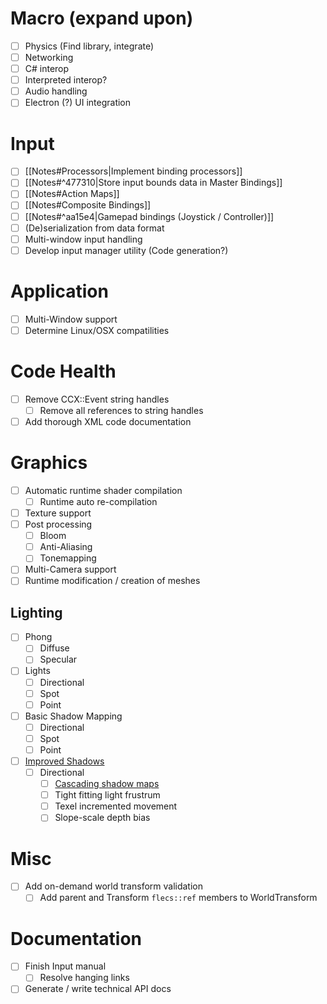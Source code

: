 # Macro (expand upon)
- [ ] Physics (Find library, integrate)
- [ ] Networking
- [ ] C# interop
- [ ] Interpreted interop?
- [ ] Audio handling
- [ ] Electron (?) UI integration

# Input
- [ ] [[Notes#Processors|Implement binding processors]]
- [ ] [[Notes#^477310|Store input bounds data in Master Bindings]]
- [ ] [[Notes#Action Maps]]
- [ ] [[Notes#Composite Bindings]]
- [ ] [[Notes#^aa15e4|Gamepad bindings (Joystick / Controller)]]
- [ ] (De)serialization from data format
- [ ] Multi-window input handling
- [ ] Develop input manager utility (Code generation?)

# Application
- [ ] Multi-Window support
- [ ] Determine Linux/OSX compatilities

# Code Health
- [ ] Remove CCX::Event string handles
	- [ ] Remove all references to string handles
- [ ] Add thorough XML code documentation

# Graphics
- [ ] Automatic runtime shader compilation
	- [ ] Runtime auto re-compilation
- [ ] Texture support
- [ ] Post processing
	- [ ] Bloom
	- [ ] Anti-Aliasing
	- [ ] Tonemapping
- [ ] Multi-Camera support
- [ ] Runtime modification / creation of meshes
## Lighting
- [ ] Phong
	- [ ] Diffuse
	- [ ] Specular
- [ ] Lights
	- [ ] Directional
	- [ ] Spot
	- [ ] Point
- [ ] Basic Shadow Mapping
	- [ ] Directional
	- [ ] Spot
	- [ ] Point
- [ ] [Improved Shadows](https://docs.microsoft.com/en-us/windows/win32/dxtecharts/common-techniques-to-improve-shadow-depth-maps)
	- [ ] Directional
		- [ ] [Cascading shadow maps](https://docs.microsoft.com/en-us/windows/win32/dxtecharts/cascaded-shadow-maps)
		- [ ] Tight fitting light frustrum
		- [ ] Texel incremented movement
		- [ ] Slope-scale depth bias

# Misc
- [ ] Add on-demand world transform validation
	- [ ] Add parent and Transform `flecs::ref` members to WorldTransform

# Documentation
- [ ] Finish Input manual
	- [ ] Resolve hanging links
- [ ] Generate / write technical API docs